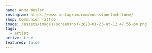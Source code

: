 ```yaml
---
name: Anna Wesler
instagram: https://www.instagram.com/moonstonetombstone/
shop: Communion Tattoo
image: /assets/images/screenshot-2023-01-25-at-12.47.55-pm.png
tags:
  - artist
active: true
featured: false
---
```

